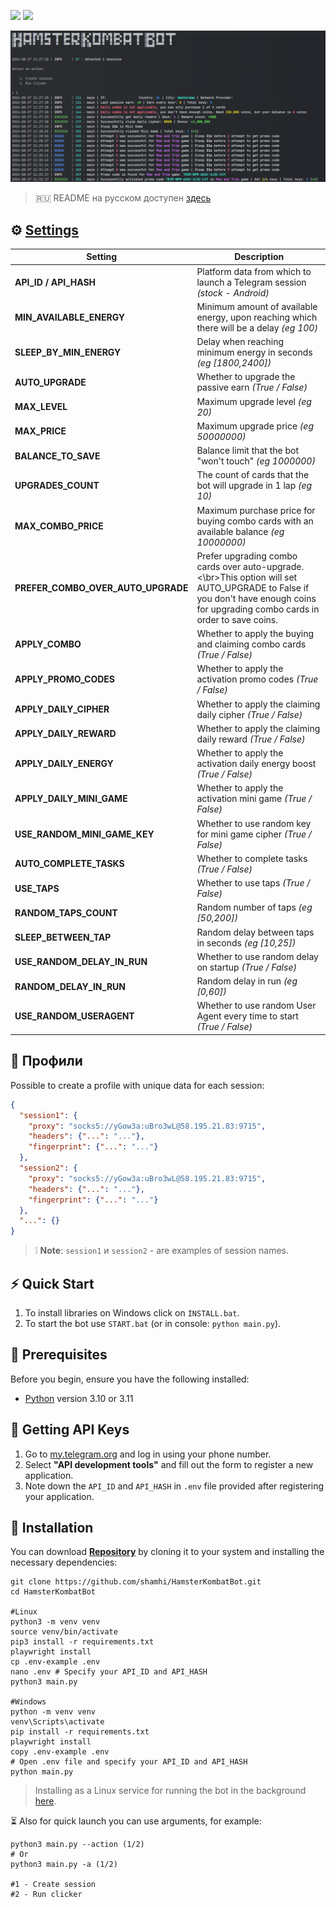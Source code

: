 [<img src="https://img.shields.io/badge/Telegram-%40Me-orange">](https://t.me/sho6ot)
[<img src="https://img.shields.io/badge/python-3.10%20%7C%203.11-blue">](https://www.python.org/downloads/)

![img1](.github/images/demo.png)

> 🇷🇺 README на русском доступен [здесь](README.md)

## ⚙ [Settings](https://github.com/shamhi/HamsterKombatBot/blob/main/.env-example)
| Setting                            | Description                                                                                                                                                                     |
|------------------------------------|---------------------------------------------------------------------------------------------------------------------------------------------------------------------------------|
| **API_ID / API_HASH**              | Platform data from which to launch a Telegram session _(stock - Android)_                                                                                                       |
| **MIN_AVAILABLE_ENERGY**           | Minimum amount of available energy, upon reaching which there will be a delay _(eg 100)_                                                                                        |
| **SLEEP_BY_MIN_ENERGY**            | Delay when reaching minimum energy in seconds _(eg [1800,2400])_                                                                                                                |
| **AUTO_UPGRADE**                   | Whether to upgrade the passive earn _(True / False)_                                                                                                                            |
| **MAX_LEVEL**                      | Maximum upgrade level _(eg 20)_                                                                                                                                                 |
| **MAX_PRICE**                      | Maximum upgrade price _(eg 50000000)_                                                                                                                                           |
| **BALANCE_TO_SAVE**                | Balance limit that the bot "won't touch" _(eg 1000000)_                                                                                                                         |
| **UPGRADES_COUNT**                 | The count of cards that the bot will upgrade in 1 lap _(eg 10)_                                                                                                                 |
| **MAX_COMBO_PRICE**                | Maximum purchase price for buying combo cards with an available balance _(eg 10000000)_                                                                                         |
| **PREFER_COMBO_OVER_AUTO_UPGRADE** | Prefer upgrading combo cards over auto-upgrade.<\br>This option will set AUTO_UPGRADE to False if you don't have enough coins for upgrading combo cards in order to save coins. |
| **APPLY_COMBO**                    | Whether to apply the buying and claiming combo cards _(True / False)_                                                                                                           |
| **APPLY_PROMO_CODES**              | Whether to apply the activation promo codes _(True / False)_                                                                                                                    |
| **APPLY_DAILY_CIPHER**             | Whether to apply the claiming daily cipher _(True / False)_                                                                                                                     |
| **APPLY_DAILY_REWARD**             | Whether to apply the claiming daily reward _(True / False)_                                                                                                                     |
| **APPLY_DAILY_ENERGY**             | Whether to apply the activation daily energy boost _(True / False)_                                                                                                             |
| **APPLY_DAILY_MINI_GAME**          | Whether to apply the activation mini game _(True / False)_                                                                                                                      |
| **USE_RANDOM_MINI_GAME_KEY**       | Whether to use random key for mini game cipher _(True / False)_                                                                                                                 |
| **AUTO_COMPLETE_TASKS**            | Whether to complete tasks _(True / False)_                                                                                                                                      |
| **USE_TAPS**                       | Whether to use taps _(True / False)_                                                                                                                                            |
| **RANDOM_TAPS_COUNT**              | Random number of taps _(eg [50,200])_                                                                                                                                           |
| **SLEEP_BETWEEN_TAP**              | Random delay between taps in seconds _(eg [10,25])_                                                                                                                             |
| **USE_RANDOM_DELAY_IN_RUN**        | Whether to use random delay on startup _(True / False)_                                                                                                                         |
| **RANDOM_DELAY_IN_RUN**            | Random delay in run _(eg [0,60])_                                                                                                                                               |
| **USE_RANDOM_USERAGENT**           | Whether to use random User Agent every time to start _(True / False)_                                                                                                           |

## 📕 Профили
Possible to create a profile with unique data for each session:
```json
{
  "session1": {
    "proxy": "socks5://yGow3a:uBro3wL@58.195.21.83:9715",
    "headers": {"...": "..."},
    "fingerprint": {"...": "..."}
  },
  "session2": {
    "proxy": "socks5://yGow3a:uBro3wL@58.195.21.83:9715",
    "headers": {"...": "..."},
    "fingerprint": {"...": "..."}
  },
  "...": {}
}
```
> ❕ **Note**:  `session1` и `session2` - are examples of session names.

## ⚡ Quick Start
1. To install libraries on Windows click on `INSTALL.bat`.
2. To start the bot use `START.bat` (or in console: `python main.py`).

## 📌 Prerequisites
Before you begin, ensure you have the following installed:
- [Python](https://www.python.org/downloads/) version 3.10 or 3.11

## 📃 Getting API Keys
1. Go to [my.telegram.org](https://my.telegram.org) and log in using your phone number.
2. Select **"API development tools"** and fill out the form to register a new application.
3. Note down the `API_ID` and `API_HASH` in `.env` file provided after registering your application.

## 🧱 Installation
You can download [**Repository**](https://github.com/shamhi/HamsterKombatBot) by cloning it to your system and installing the necessary dependencies:
```shell
git clone https://github.com/shamhi/HamsterKombatBot.git
cd HamsterKombatBot

#Linux
python3 -m venv venv
source venv/bin/activate
pip3 install -r requirements.txt
playwright install
cp .env-example .env
nano .env # Specify your API_ID and API_HASH
python3 main.py

#Windows
python -m venv venv
venv\Scripts\activate
pip install -r requirements.txt
playwright install
copy .env-example .env
# Open .env file and specify your API_ID and API_HASH
python main.py
```
> Installing as a Linux service for running the bot in the background [here](docs/LINUX-SERVIS-INSTALL_EN.md).

⏳ Also for quick launch you can use arguments, for example:
```shell
python3 main.py --action (1/2)
# Or
python3 main.py -a (1/2)

#1 - Create session
#2 - Run clicker
```
